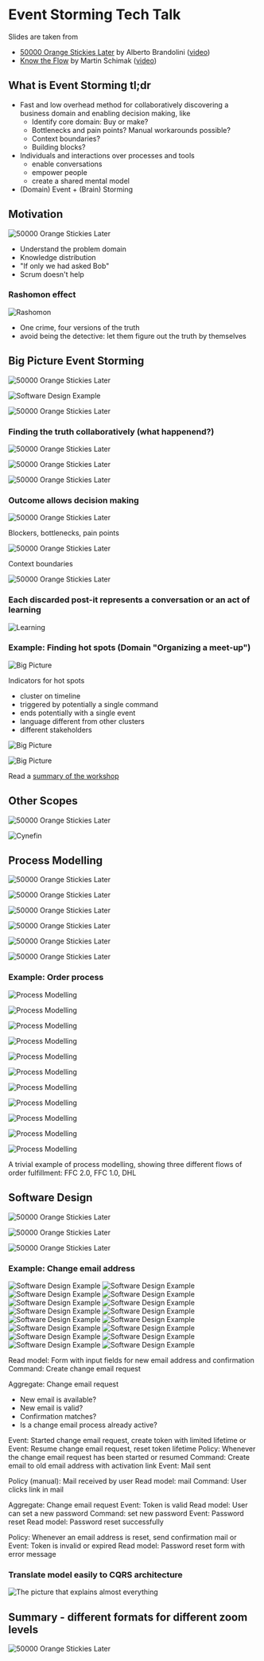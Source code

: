 # Event Storming Tech Talk

Slides are taken from 
- [50000 Orange Stickies Later](https://de.slideshare.net/ziobrando/50000-orange-stickies-later) by Alberto Brandolini ([video](https://www.youtube.com/watch?v=1i6QYvYhlYQ))
- [Know the Flow](https://speakerdeck.com/martinschimak/ddd-exchange-london-2018-know-the-flow-events-commands-and-long-running-services) by Martin Schimak ([video](https://skillsmatter.com/skillscasts/11518-know-the-flow-events-commands-and-long-running-services))

## What is Event Storming tl;dr

- Fast and low overhead method for collaboratively discovering a business domain and enabling decision making, like
  - Identify core domain: Buy or make? 
  - Bottlenecks and pain points? Manual workarounds possible?
  - Context boundaries?
  - Building blocks?
- Individuals and interactions over processes and tools
  - enable conversations
  - empower people
  - create a shared mental model
- (Domain) Event + (Brain) Storming

## Motivation 

![50000 Orange Stickies Later](50000-orange-stickies-later-04.jpg)

- Understand the problem domain
- Knowledge distribution
- "If only we had asked Bob"
- Scrum doesn't help

### Rashomon effect

![Rashomon](rashomon.jpg)

- One crime, four versions of the truth
- avoid being the detective: let them figure out the truth by themselves


## Big Picture Event Storming

![50000 Orange Stickies Later](50000-orange-stickies-later-01.jpg)

![Software Design Example](software-design/01.jpg)

![50000 Orange Stickies Later](50000-orange-stickies-later-02.jpg)

### Finding the truth collaboratively (what happenend?)
   
![50000 Orange Stickies Later](50000-orange-stickies-later-03.jpg)

![50000 Orange Stickies Later](50000-orange-stickies-later-18.jpg)

![50000 Orange Stickies Later](50000-orange-stickies-later-05.jpg)

### Outcome allows decision making

![50000 Orange Stickies Later](50000-orange-stickies-later-07.jpg)

Blockers, bottlenecks, pain points

![50000 Orange Stickies Later](50000-orange-stickies-later-08.jpg)

Context boundaries

![50000 Orange Stickies Later](50000-orange-stickies-later-19.jpg)

### Each discarded post-it represents a conversation or an act of learning

![Learning](learning.jpg)

### Example: Finding hot spots (Domain "Organizing a meet-up")

![Big Picture](big-picture-1.jpg)

Indicators for hot spots
- cluster on timeline
- triggered by potentially a single command
- ends potentially with a single event
- language different from other clusters
- different stakeholders

![Big Picture](big-picture-2.jpg)

![Big Picture](big-picture-3.jpg)

Read a [summary of the workshop](https://medium.com/jugthde/domain-driven-design-renaissance-event-storming-a193db8ef887)

## Other Scopes

![50000 Orange Stickies Later](50000-orange-stickies-later-21.jpg)

![Cynefin](Cynefin.png)

## Process Modelling

![50000 Orange Stickies Later](50000-orange-stickies-later-09.jpg)

![50000 Orange Stickies Later](50000-orange-stickies-later-10.jpg)

![50000 Orange Stickies Later](50000-orange-stickies-later-11.jpg)

![50000 Orange Stickies Later](50000-orange-stickies-later-12.jpg)

![50000 Orange Stickies Later](50000-orange-stickies-later-13.jpg)

![50000 Orange Stickies Later](50000-orange-stickies-later-14.jpg)

### Example: Order process

![Process Modelling](process-modelling-01.jpg)

![Process Modelling](process-modelling-02.jpg)

![Process Modelling](process-modelling-03.jpg)

![Process Modelling](process-modelling-04.jpg)

![Process Modelling](process-modelling-05.jpg)

![Process Modelling](process-modelling-06.jpg)

![Process Modelling](process-modelling-07.jpg)

![Process Modelling](process-modelling-08.jpg)

![Process Modelling](process-modelling-09.jpg)

![Process Modelling](process-modelling-10.jpg)

![Process Modelling](process-modelling-example.jpg)

A trivial example of process modelling, showing three different flows of order fulfillment: FFC 2.0, FFC 1.0, DHL

## Software Design

![50000 Orange Stickies Later](50000-orange-stickies-later-15.jpg)

![50000 Orange Stickies Later](50000-orange-stickies-later-16.jpg)
    
![50000 Orange Stickies Later](50000-orange-stickies-later-17.jpg)


### Example: Change email address

![Software Design Example](software-design/02.jpg)
![Software Design Example](software-design/03.jpg)
![Software Design Example](software-design/04.jpg)
![Software Design Example](software-design/05.jpg)
![Software Design Example](software-design/06.jpg)
![Software Design Example](software-design/07.jpg)
![Software Design Example](software-design/08.jpg)
![Software Design Example](software-design/09.jpg)
![Software Design Example](software-design/10.jpg)
![Software Design Example](software-design/11.jpg)
![Software Design Example](software-design/12.jpg)
![Software Design Example](software-design/13.jpg)
![Software Design Example](software-design/14.jpg)
![Software Design Example](software-design/15.jpg)
![Software Design Example](software-design/16.jpg)
![Software Design Example](software-design/17.jpg)

Read model: Form with input fields for new email address and confirmation
Command: Create change email request

Aggregate: Change email request
- New email is available? 
- New email is valid?
- Confirmation matches?
- Is a change email process already active?

Event: Started change email request, create token with limited lifetime
or Event: Resume change email request, reset token lifetime
Policy: Whenever the change email request has been started or resumed
Command: Create email to old email address with activation link
Event: Mail sent

Policy (manual): Mail received by user
Read model: mail
Command: User clicks link in mail

Aggregate: Change email request
Event: Token is valid
Read model: User can set a new password
Command: set new password
Event: Password reset
Read model: Password reset successfully

Policy: Whenever an email address is reset, send confirmation mail
or Event: Token is invalid or expired
Read model: Password reset form with error message

### Translate model easily to CQRS architecture

![The picture that explains almost everything](almost-everything.jpg)

## Summary - different formats for different zoom levels

![50000 Orange Stickies Later](50000-orange-stickies-later-21.jpg)
